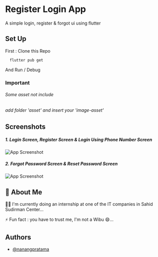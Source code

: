 
# Register Login App

A simple login, register & forgot ui using flutter 


## Set Up

First : Clone this Repo


```bash
  flutter pub get
```

And Run / Debug

### Important
###### Some asset not include #####
###### add folder 'asset' and insert your 'image-asset'
    
## Screenshots
##### 1. Login Screen, Register Screen & Login Using Phone Number Screen
####

![App Screenshot](https://github.com/nanangpratama99/Login-Register-App/assets/111034379/df2fa8ac-8a6e-4fcc-8821-85b30d6a2f90)

##### 2. Forgot Password Screen & Reset Password Screen
####

![App Screenshot](https://github.com/nanangpratama99/Login-Register-App/assets/111034379/9980b1f3-9c18-484c-b0eb-b7b7d7982a3c)


## 🚀 About Me
👩‍💻 I'm currently doing an internship at one of the IT companies in Sahid Sudirman Center...

⚡️ Fun fact : you have to trust me, I'm not a Wibu 😄...


## Authors

- [@nanangpratama](https://github.com/nanangpratama99)

